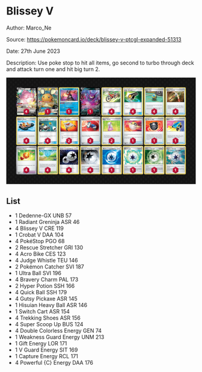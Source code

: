 # Blissey V

Author: Marco_Ne

Source: <https://pokemoncard.io/deck/blissey-v-ptcgl-expanded-51313>

Date: 27th June 2023

Description: Use poke stop to hit all items, go second to turbo through deck and attack turn one and hit big turn 2.

![decklist](../../images/PAL/Blissey%20V/1-%20Blissey%20V.png)

## List

* 1 Dedenne-GX UNB 57
* 1 Radiant Greninja ASR 46
* 4 Blissey V CRE 119
* 1 Crobat V DAA 104
* 4 PokéStop PGO 68
* 2 Rescue Stretcher GRI 130
* 4 Acro Bike CES 123
* 4 Judge Whistle TEU 146
* 2 Pokémon Catcher SVI 187
* 1 Ultra Ball SVI 196
* 4 Bravery Charm PAL 173
* 2 Hyper Potion SSH 166
* 4 Quick Ball SSH 179
* 4 Gutsy Pickaxe ASR 145
* 1 Hisuian Heavy Ball ASR 146
* 1 Switch Cart ASR 154
* 4 Trekking Shoes ASR 156
* 4 Super Scoop Up BUS 124
* 4 Double Colorless Energy GEN 74
* 1 Weakness Guard Energy UNM 213
* 1 Gift Energy LOR 171
* 1 V Guard Energy SIT 169
* 1 Capture Energy RCL 171
* 4 Powerful {C} Energy DAA 176
